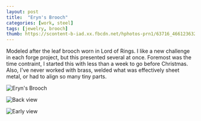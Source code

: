 ```yaml
---
layout: post
title:  "Eryn's Brooch"
categories: [work, steel]
tags: [jewelry, brooch]
thumb: https://scontent-b-iad.xx.fbcdn.net/hphotos-prn1/63716_4661236322059_174208015_n.jpg
---
```


Modeled after the leaf brooch worn in Lord of Rings. I like a new challenge in each forge project, but this presented several at once. Foremost was the time contraint, I started this with less than a week to go before Christmas. Also, I've never worked with brass, welded what was effectively sheet metal, or had to align so many tiny parts.

![Eryn's Brooch](https://scontent-b-iad.xx.fbcdn.net/hphotos-prn1/63716_4661236322059_174208015_n.jpg "Eryn's Brooch")

![Back view](https://scontent-b-iad.xx.fbcdn.net/hphotos-frc3/262701_4661236242057_1350691772_n.jpg "Back view")

![Early view](https://scontent-a-iad.xx.fbcdn.net/hphotos-ash2/419429_4661237042077_1690826246_n.jpg "Early view")